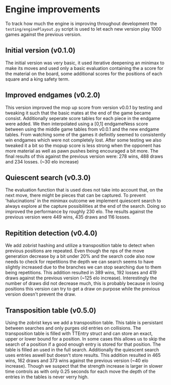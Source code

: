 # Engine improvements

To track how much the engine is improving throughout development the `testing/enginePlayout.py` script is used to let each new version play 1000 games against the previous version.

## Initial version (v0.1.0)

The initial version was very basic, it used iterative deepening an minimax to make its moves and used only a basic evaluation containing the a score for the material on the board, some additional scores for the positions of each square and a king safety term.

## Improved endgames (v0.2.0)

This version improved the mop up score from version v0.0.1 by testing and tweaking it such that the basic mates at the end of the game became consist.
Additionally seperate score tables for each piece in the endgame were added. We then interpolated using a [0,1] endgameNess score between using the middle game tables from v0.0.1 and the new endgame tables. From watching some of the games it definitly seemed to consistently win endgames which were not completely lost.
After some testing we also tweaked it a bit so the mopup score is less strong when the opponent has more material as well as pawn pushes being encouraged a bit more.
The final results of this against the previous version were: 278 wins, 488 draws and 234 losses. (~30 elo increase)

## Quiescent search (v0.3.0)

The evaluation function that is used does not take into account that, on the next move, there might be pieces that can be captured. To prevent 'halucinations' in the minimax outcome we implement quiescent search to always explore al the capture possibilities at the end of the search.
Doing so improved the performance by roughly 230 elo. The results against the previous version were 449 wins, 435 draws and 116 losses.

## Repitition detection (v0.4.0)

We add zobrist hashing and utilize a transposition table to detect when previous positions are repeated. Even though the nps of the move generation decrease by a bit under 20% and the search code also now needs to check for repetitions the depth we can search seems to have slightly increased due to the branches we can stop searching due to them being repetitions.
This addition resulted in 389 wins, 192 losses and 419 draws against the previous version (~125 elo increase).
Interestingly the number of draws did not decrease much, this is probably because in losing positions this version can try to get a draw on purpose while the previous version doesn't prevent the draw.

## Transposition table (v0.5.0)

Using the zobrist keys we add a transposition table. This table is persistant between searches and only purges old entries on collisions. The transposition table is filled with TTEntry struct and can store an exact, upper or lower bound for a position. In some cases this allows us to skip the search of a position if a good enough entry is stored for that position. The table is filled an used in the full search. Additionally the quiescent search uses entries aswell but doesn't store results.
This addition resulted in 465 wins, 162 draws and 373 wins against the previous version (~40 elo increase). Though we suspect that the strength increase is larger in slower time controls as with only 0.25 seconds for each move the depth of the entries in the tables is never verry high.
